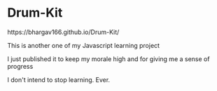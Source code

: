 # Drum-Kit
<p>https://bhargav166.github.io/Drum-Kit/</p>
<p>This is another one of my Javascript learning project</p>
<p>I just published it to keep my morale high and for giving me a sense of progress</p>
<p>I don't intend to stop learning. Ever.</p>
